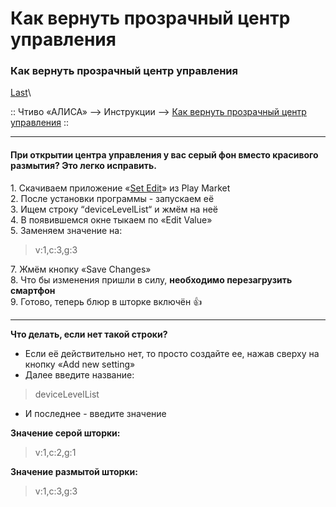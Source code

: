 # Как вернуть прозрачный центр управления

### Как вернуть прозрачный центр управления 

[Last](https://t.me/i1Last)\


:: Чтиво «АЛИСА» --> Инструкции --> [Как вернуть прозрачный центр управления](broken-reference) ::

***

#### При открытии центра управления у вас серый фон вместо красивого размытия? Это легко исправить. <a href="#pri-otkrytii-centra-upravleniya-u-vas-seryi-fon-vmesto-krasivogo-razmytiya-eto-legko-ispravit." id="pri-otkrytii-centra-upravleniya-u-vas-seryi-fon-vmesto-krasivogo-razmytiya-eto-legko-ispravit."></a>

1\. Скачиваем приложение «[Set Edit](https://play.google.com/store/apps/details?id=by4a.setedit22)» из Play Market\
2\. После установки программы - запускаем её\
3\. Ищем строку “deviceLevelList“ и жмём на неё\
4\. В появившемся окне тыкаем по «Edit Value»\
5\. Заменяем значение на:

> v:1,c:3,g:3

7\. Жмём кнопку «Save Changes»\
8\. Что бы изменения пришли в силу, **необходимо перезагрузить смартфон**\
9\. Готово, теперь блюр в шторке включён 👍



***

**Что делать, если нет такой строки?**

* Если её действительно нет, то просто создайте ее, нажав сверху на кнопку «Add new setting»
* Далее введите название:

> deviceLevelList

* И последнее - введите значение

**Значение серой шторки:**

> v:1,c:2,g:1

**Значение размытой шторки:**

> v:1,c:3,g:3

